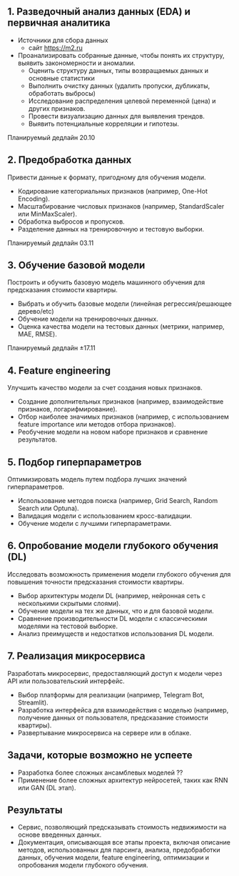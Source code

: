 ## 1. Разведочный анализ данных (EDA) и первичная аналитика

- Источники для сбора данных
  -  сайт https://m2.ru
- Проанализировать собранные данные, чтобы понять их структуру, выявить закономерности и аномалии.
  - Оценить структуру данных, типы возвращаемых данных и основные статистики
  - Выполнить очистку данных (удалить пропуски, дубликаты, обработать выбросы)
  - Исследование распределения целевой переменной (цена) и других признаков.
  - Провести визуализацию данных для выявления трендов.
  - Выявить потенциальные корреляции и гипотезы.

Планируемый дедлайн 20.10

## 2. Предобработка данных

Привести данные к формату, пригодному для обучения модели.

- Кодирование категориальных признаков (например, One-Hot Encoding).
- Масштабирование числовых признаков (например, StandardScaler или MinMaxScaler).
- Обработка выбросов и пропусков.
- Разделение данных на тренировочную и тестовую выборки.

Планируемый дедлайн 03.11

## 3. Обучение базовой модели

Построить и обучить базовую модель машинного обучения для предсказания стоимости квартиры.

- Выбрать и обучить базовые модели (линейная регрессия/решающее дерево/etc)
- Обучение модели на тренировочных данных.
- Оценка качества модели на тестовых данных (метрики, например, MAE, RMSE).

Планируемый дедлайн ±17.11

## 4. Feature engineering

Улучшить качество модели за счет создания новых признаков.

- Создание дополнительных признаков (например, взаимодействие признаков, логарифмирование).
- Отбор наиболее значимых признаков (например, с использованием feature importance или методов отбора признаков).
- Реобучение модели на новом наборе признаков и сравнение результатов.

## 5. Подбор гиперпараметров

Оптимизировать модель путем подбора лучших значений гиперпараметров.

- Использование методов поиска (например, Grid Search, Random Search или Optuna).
- Валидация модели с использованием кросс-валидации.
- Обучение модели с лучшими гиперпараметрами.

## 6. Опробование модели глубокого обучения (DL)

Исследовать возможность применения модели глубокого обучения для повышения точности предсказания стоимости квартиры.

- Выбор архитектуры модели DL (например, нейронная сеть с несколькими скрытыми слоями).
- Обучение модели на тех же данных, что и для базовой модели.
- Сравнение производительности DL модели с классическими моделями на тестовой выборке.
- Анализ преимуществ и недостатков использования DL модели.

## 7. Реализация микросервиса

Разработать микросервис, предоставляющий доступ к модели через API или пользовательский интерфейс.

- Выбор платформы для реализации (например, Telegram Bot, Streamlit).
- Разработка интерфейса для взаимодействия с моделью (например, получение данных от пользователя, предсказание стоимости квартиры).
- Развертывание микросервиса на сервере или в облаке.

## Задачи, которые возможно не успеете

- Разработка более сложных ансамблевых моделей ??
- Применение более сложных архитектур нейросетей, таких как RNN или GAN (DL этап).

## Результаты

- Сервис, позволяющий предсказывать стоимость недвижимости на основе введенных данных.
- Документация, описывающая все этапы проекта, включая описание методов, использованных для парсинга, анализа, предобработки данных, обучения модели, feature engineering, оптимизации и опробования модели глубокого обучения.
